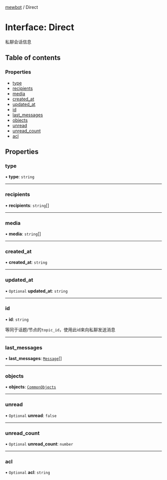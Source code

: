[mewbot](../README.md) / Direct

# Interface: Direct

私聊会话信息

## Table of contents

### Properties

- [type](Direct.md#type)
- [recipients](Direct.md#recipients)
- [media](Direct.md#media)
- [created\_at](Direct.md#created_at)
- [updated\_at](Direct.md#updated_at)
- [id](Direct.md#id)
- [last\_messages](Direct.md#last_messages)
- [objects](Direct.md#objects)
- [unread](Direct.md#unread)
- [unread\_count](Direct.md#unread_count)
- [acl](Direct.md#acl)

## Properties

### type

• **type**: `string`

___

### recipients

• **recipients**: `string`[]

___

### media

• **media**: `string`[]

___

### created\_at

• **created\_at**: `string`

___

### updated\_at

• `Optional` **updated\_at**: `string`

___

### id

• **id**: `string`

等同于话题/节点的`topic_id`，使用此id来向私聊发送消息

___

### last\_messages

• **last\_messages**: [`Message`](Message.md)[]

___

### objects

• **objects**: [`CommonObjects`](CommonObjects.md)

___

### unread

• `Optional` **unread**: ``false``

___

### unread\_count

• `Optional` **unread\_count**: `number`

___

### acl

• `Optional` **acl**: `string`
